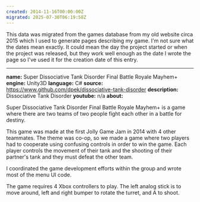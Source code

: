 ```yaml
---
created: 2014-11-16T00:00:00Z
migrated: 2025-07-30T06:19:58Z
---
```


This data was migrated from the games database from my old website circa 2015 which I used to generate pages describing my game. I'm not sure what the dates mean exactly. It could mean the day the project started or when the project was released, but they work well enough as the date I wrote the page so I've used it for the creation date of this entry.

---

**name:** Super Dissociative Tank Disorder Final Battle Royale Mayhem+
**engine:** Unity3D
**language:** C#
**source:** https://www.github.com/dpek/dissociative-tank-disorder
**description:** Dissociative Tank Disorder
**youtube:** n/a
**about:**

Super Dissociative Tank Disorder Final Battle Royale Mayhem+ is a game where there are two teams of two people fight each other in a battle for destiny.

This game was made at the first Jolly Game Jam in 2014 with 4 other teammates. The theme was co-op, so we made a game where two players had to cooperate using confusing controls in order to win the game. Each player controls the movement of their tank and the shooting of their partner's tank and they must defeat the other team.

I coordinated the game development efforts within the group and wrote most of the menu UI code.

The game requires 4 Xbox controllers to play. The left analog stick is to move around, left and right bumper to rotate the turret, and A to shoot.
